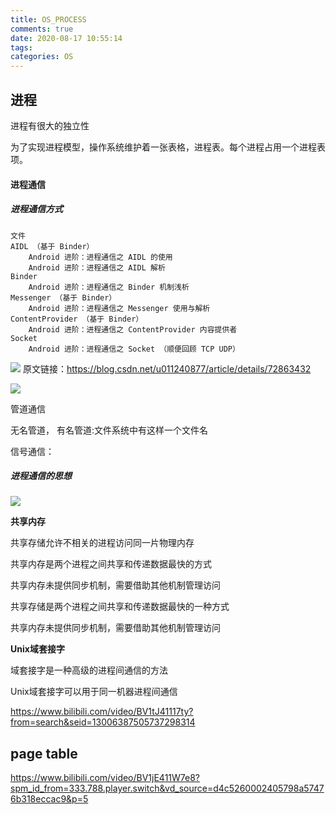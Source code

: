 ```yaml
---
title: OS_PROCESS
comments: true
date: 2020-08-17 10:55:14
tags:
categories: OS
---
```


## 进程

进程有很大的独立性

为了实现进程模型，操作系统维护着一张表格，进程表。每个进程占用一个进程表项。

#### 进程通信

##### 进程通信方式

    文件
    AIDL （基于 Binder）
        Android 进阶：进程通信之 AIDL 的使用
        Android 进阶：进程通信之 AIDL 解析
    Binder
        Android 进阶：进程通信之 Binder 机制浅析
    Messenger （基于 Binder）
        Android 进阶：进程通信之 Messenger 使用与解析 
    ContentProvider （基于 Binder）
        Android 进阶：进程通信之 ContentProvider 内容提供者 
    Socket
        Android 进阶：进程通信之 Socket （顺便回顾 TCP UDP）

![](https://img-blog.csdn.net/20170605011532312?watermark/2/text/aHR0cDovL2Jsb2cuY3Nkbi5uZXQvdTAxMTI0MDg3Nw==/font/5a6L5L2T/fontsize/400/fill/I0JBQkFCMA==/dissolve/70/gravity/SouthEast)
原文链接：https://blog.csdn.net/u011240877/article/details/72863432

![](OS-PROCESS/2021-08-17_COMM_TYPE.png)

管道通信

无名管道， 有名管道:文件系统中有这样一个文件名

信号通信： 

##### 进程通信的思想

![](OS-PROCESS/2021-08-17_INTER_THINK.png)

**共享内存**

 共享存储允许不相关的进程访问同一片物理内存

共享内存是两个进程之间共享和传递数据最快的方式

共享内存未提供同步机制，需要借助其他机制管理访问

共享存储是两个进程之间共享和传递数据最快的一种方式

共享内存未提供同步机制，需要借助其他机制管理访问

**Unix域套接字**

域套接字是一种高级的进程间通信的方法

Unix域套接字可以用于同一机器进程间通信

https://www.bilibili.com/video/BV1tJ41117ty?from=search&seid=13006387505737298314



## page table

https://www.bilibili.com/video/BV1jE411W7e8?spm_id_from=333.788.player.switch&vd_source=d4c5260002405798a57476b318eccac9&p=5
